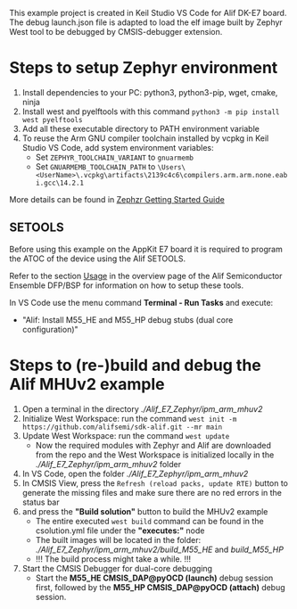 This example project is created in Keil Studio VS Code for Alif DK-E7 board. The debug launch.json file is adapted to load the elf image built by Zephyr West tool to be debugged by CMSIS-debugger extension.

# Steps to setup Zephyr environment
1. Install dependencies to your PC: python3, python3-pip, wget, cmake, ninja
2. Install west and pyelftools with this command ```python3 -m pip install west pyelftools``` 
3. Add all these executable directory to PATH environment variable
4. To reuse the Arm GNU compiler toolchain installed by vcpkg in Keil Studio VS Code, add system environment variables:
   - Set ```ZEPHYR_TOOLCHAIN_VARIANT``` to ```gnuarmemb```
   - Set ```GNUARMEMB_TOOLCHAIN_PATH``` to ```\Users\<UserName>\.vcpkg\artifacts\2139c4c6\compilers.arm.arm.none.eabi.gcc\14.2.1```

More details can be found in [Zephzr Getting Started Guide](https://docs.zephyrproject.org/latest/develop/getting_started/index.html)

## SETOOLS

Before using this example on the AppKit E7 board it is required to program the ATOC of the device
using the Alif SETOOLS.

Refer to the section [Usage](https://github.com/alifsemi/alif_ensemble-cmsis-dfp/blob/main/docs/Overview.md#usage)
in the overview page of the Alif Semiconductor Ensemble DFP/BSP for information on how
to setup these tools.

In VS Code use the menu command **Terminal - Run Tasks** and execute:

- "Alif: Install M55_HE and M55_HP debug stubs (dual core configuration)"

# Steps to (re-)build and debug the Alif MHUv2 example
1. Open a terminal in the directory *./Alif_E7_Zephyr/ipm_arm_mhuv2*
2. Initialize West Workspace: run the command ```west init -m https://github.com/alifsemi/sdk-alif.git --mr main```
3. Update West Workspace: run the command ```west update```
   - Now the required modules with Zephyr and Alif are downloaded from the repo and the West Workspace is initialized locally in the *./Alif_E7_Zephyr/ipm_arm_mhuv2* folder
4. In VS Code, open the folder *./Alif_E7_Zephyr/ipm_arm_mhuv2*
5. In CMSIS View, press the `Refresh (reload packs, update RTE)` button to generate the missing files and make sure there are no red errors in the status bar 
6. and press the **"Build solution"** button to build the MHUv2 example
   - The entire executed ```west build``` command can be found in the csolution.yml file under the **"executes:"** node
   - The built images will be located in the folder: *./Alif_E7_Zephyr/ipm_arm_mhuv2/build_M55_HE* and *build_M55_HP*
   - !!! The build process might take a while. !!!
7. Start the CMSIS Debugger for dual-core debugging
   - Start the **M55_HE CMSIS_DAP@pyOCD (launch)** debug session first, followed by the **M55_HP CMSIS_DAP@pyOCD (attach)** debug session.

